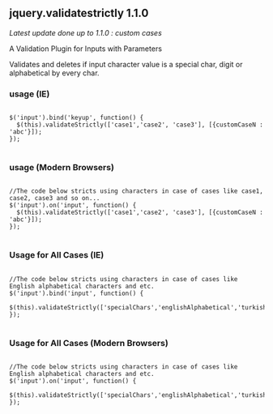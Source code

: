 ## jquery.validatestrictly 1.1.0
<i>Latest update done up to 1.1.0 : custom cases</i>

A Validation Plugin for Inputs with Parameters

Validates and deletes if input character value is a special char, digit or alphabetical by every char.

### usage (IE)
<pre lang="javascript">
<code>
$('input').bind('keyup', function() {
  $(this).validateStrictly(['case1','case2', 'case3'], [{customCaseN : 'abc'}]);
});
</code>
</pre>

### usage (Modern Browsers)
<pre lang="javascript">
<code>
//The code below stricts using characters in case of cases like case1, case2, case3 and so on...
$('input').on('input', function() {
  $(this).validateStrictly(['case1','case2', 'case3'], [{customCaseN : 'abc'}]);
});
</code>
</pre>

### Usage for All Cases (IE)
<pre lang="javascript">
<code>
//The code below stricts using characters in case of cases like English alphabetical characters and etc.
$('input').bind('input', function() {
  $(this).validateStrictly(['specialChars','englishAlphabetical','turkishAlphabetical','space']);
});
</code>
</pre>

### Usage for All Cases (Modern Browsers)
<pre lang="javascript">
<code>
//The code below stricts using characters in case of cases like English alphabetical characters and etc.
$('input').on('input', function() {
  $(this).validateStrictly(['specialChars','englishAlphabetical','turkishAlphabetical','space']);
});
</code>
</pre>
